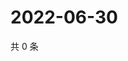 # 2022-06-30

共 0 条

<!-- BEGIN WEIBO -->
<!-- 最后更新时间 Thu Jun 30 2022 03:12:48 GMT+0800 (China Standard Time) -->

<!-- END WEIBO -->
